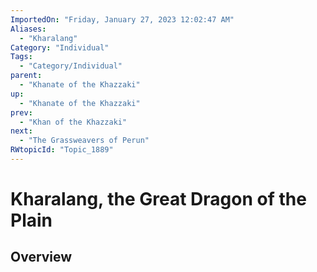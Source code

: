 ```yaml
---
ImportedOn: "Friday, January 27, 2023 12:02:47 AM"
Aliases:
  - "Kharalang"
Category: "Individual"
Tags:
  - "Category/Individual"
parent:
  - "Khanate of the Khazzaki"
up:
  - "Khanate of the Khazzaki"
prev:
  - "Khan of the Khazzaki"
next:
  - "The Grassweavers of Perun"
RWtopicId: "Topic_1889"
---
```

# Kharalang, the Great Dragon of the Plain
## Overview
